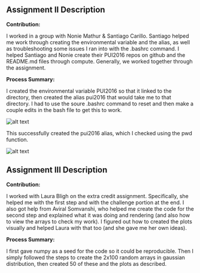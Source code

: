 ## Assignment II Description

**Contribution:** 

I worked in a group with Nonie Mathur & Santiago Carillo. Santiago helped me work through creating the environmental variable and the alias, as well as troubleshooting some issues I ran into with the .bashrc command. I helped Santiago and Nonie create their PUI2016 repos on github and the README.md files through compute. Generally, we worked together through the assignment.

**Process Summary:** 

I created the environmental variable PUI2016 so that it linked to the directory, then created the alias pui2016 that would take me to that directory. I had to use the soure .bashrc command to reset and then make a couple edits in the bash file to get this to work.

![alt text](https://github.com/lgladson/PUI2016_lag552/blob/master/HW1_lag552/bash%20screenshot.PNG ".bashrc file screenshot")

This successfully created the pui2016 alias, which I checked using the pwd function.

![alt text](https://github.com/lgladson/PUI2016_lag552/blob/master/HW1_lag552/alias%20screenshot.PNG "alias commands screenshot")

## Assignment III Description

**Contribution:** 

I worked with Laura Bligh on the extra credit assignment. Specifically, she helped me with the first step and with the challenge portion at the end. I also got help from Aviral Somvanshi, who helped me create the code for the second step and explained what it was doing and rendering (and also how to view the arrays to check my work). I figured out how to created the plots visually and helped Laura with that too (and she gave me her own ideas).

**Process Summary:** 

I first gave numpy as a seed for the code so it could be reproducible. Then I simply followed the steps to create the 2x100 random arrays in gaussian distribution, then created 50 of these and the plots as described. 
